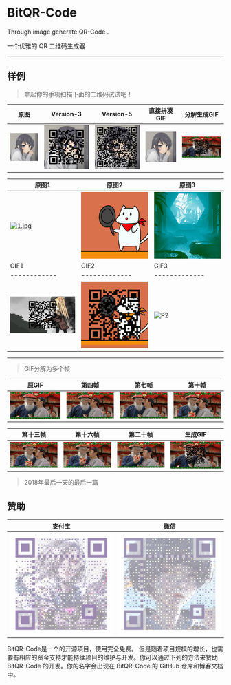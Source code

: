 # BitQR-Code
Through image generate QR-Code .

一个优雅的 QR 二维码生成器

--------

## 样例

> 拿起你的手机扫描下面的二维码试试吧！


原图 | Version-3 | Version-5 | 直接拼凑GIF | 分解生成GIF
------------ | ------------- | ------------- | ------------- | -------------
![1.jpg](img/1.jpg)  | ![2.jpg](img/out.png) |  ![3.jpg](img/out1.png) | ![1.gif](img/1.gif) | ![P2](img/getgif.gif) 


原图1 | 原图2 | 原图3 |
------------ | ------------- | -------------
![1.jpg](img/gif1.gif) | ![P2](img/gif2.gif) | ![P2](img/gif3.gif) 
GIF1 | GIF2 | GIF3 |
------------ | ------------- | -------------
![1.jpg](img/gif1-get.gif) | ![P2](img/gif2-get.gif) | ![P2](img/gif3-get.gif) 



------

> GIF分解为多个帧

原GIF | 第四帧 | 第七帧 | 第十帧 |
------------- | ------------- | ------------- | -------------
![marry.gif](img/marry.gif)  | ![P1](img/P3.png)  | ![P2](img/P6.png)  | ![P2](img/P11.png)


第十三帧 | 第十六帧 | 第二十帧 | 生成GIF |
------------- | ------------- | ------------- | ------------- 
![P0](img/P12.png)  | ![P1](img/P15.png)  | ![P2](img/P19.png)  | ![P1](img/getgif.gif) 



> 2018年最后一天的最后一篇

## 赞助

| 支付宝 | 微信 |
| ------------ | ------------ | 
| <img width="250" src="img/pay.png"/> |<img width="250" src="img/wx.png"/> |

BitQR-Code是一个的开源项目，使用完全免费。 
但是随着项目规模的增长，也需要有相应的资金支持才能持续项目的维护与开发。你可以通过下列的方法来赞助 BitQR-Code 的开发。你的名字会出现在 BitQR-Code 的 GitHub 仓库和博客文档中。
